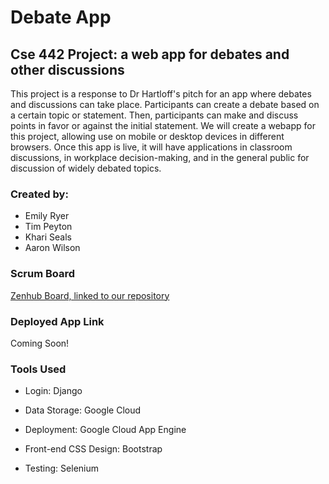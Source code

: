 # Debate App
## Cse 442 Project: a web app for debates and other discussions

  This project is a response to Dr Hartloff's pitch for an app where debates and discussions can take place. Participants can create a debate based on a certain topic or statement. Then, participants can make and discuss points in favor or against the initial statement. We will create a webapp for this project, allowing use on mobile or desktop devices in different browsers. Once this app is live, it will have applications in classroom discussions, in workplace decision-making, and in the general public for discussion of widely debated topics.
  
### Created by:

* Emily Ryer
* Tim Peyton
* Khari Seals
* Aaron Wilson
  
### Scrum Board

[Zenhub Board, linked to our repository](https://app.zenhub.com/workspaces/442-5c647ef7f716dc7e3adf4f89/boards?repos=169471938)

### Deployed App Link

Coming Soon!

### Tools Used
* Login: Django
	
* Data Storage: Google Cloud
  
* Deployment: Google Cloud App Engine
  
* Front-end CSS Design: Bootstrap

* Testing: Selenium

  
